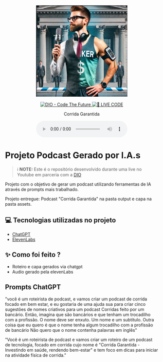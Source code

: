 <p align="center">
<img 
    src="./assets/Capa-Corrida-Garantida.PNG"
    width="300"
/>
</p>

<p align="center">
<a href="https://dio.me/">
    <img 
        src="https://img.shields.io/badge/DIO-Code_The_Future-28DA77?logo=youtube" 
        alt="DIO - Code The Future">
</a>
<a href="https://dio.me/">
<img 
    src="https://img.shields.io/badge/🔴_LIVE_CODE-FF5E72" 
    alt="🔴 LIVE CODE">
</a>
</p>

<p align="center">
    Corrida Garantida
</p>

<div align="center">
    <audio src="output/podcast_editado.MP3" controls title="Podcast editado"></audio>
</div>

# Projeto Podcast Gerado por I.A.s


 > ℹ️ **NOTE:** Este é o repositório desenvolvido durante uma live no Youtube em parceria com a [DIO](https://dio.me)

Projeto com o objetivo de gerar um podcast utilizando ferramentas de IA através de prompts mais trabalhado.

Projeto entregue: Podcast "Corrida Garantida" na pasta output e capa na pasta assets.

## 💻 Tecnologias utilizadas no projeto

- [ChatGPT](https://chat.openai.com/) 
- [ElevenLabs](https://beta.elevenlabs.io/)

## ✨ Como foi feito ?

- Roteiro e capa gerados via chatgpt
- Audio gerado pela elevenLabs

## Prompts ChatGPT

"você é um roteirista de podcast, e vamos criar um podcast de corrida focado em bem estar, e eu gostaria de uma ajuda sua para criar cinco sugestões de nomes criativos para um podcast Corridas feito por um bancário. Então, imagina que são bancários e que tenham um trocadilho com a profissão.
O nome deve ser enxuto. Um nome e um subtítulo. Outra coisa que eu quero é que o nome tenha algum trocadilho com a profissão de bancário
Não quero que o nome contenha palavras em inglês"

"Você é um roteirista de podcast e vamos criar um roteiro de um podcast de tecnologia, focado em corrida cujo nome é "Corrida Garantida - Investindo em saúde, rendendo bem-estar" e tem foco em dicas para iniciar na atividade física de corrida."



